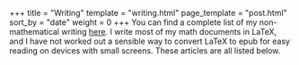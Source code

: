 +++
title = "Writing"
template = "writing.html"
page_template = "post.html"
sort_by = "date"
weight = 0
+++
You can find a complete list of my non-mathematical writing [here](/tags/).
I write most of my math documents in LaTeX, and I have not worked out a sensible way to convert LaTeX to epub for easy reading on devices with small screens.
These articles are all listed below.
